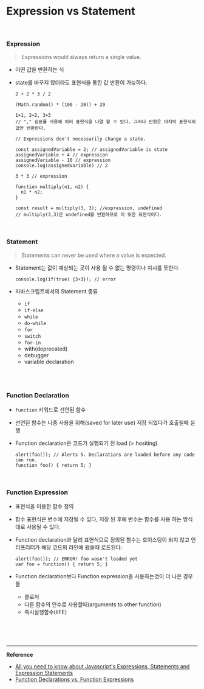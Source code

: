 # Expression vs Statement

<br>

### Expression

> Expressions would always return a single value.

- 어떤 값을 반환하는 식

- state를 바꾸지 않더라도 표현식을 통한 값 반환이 가능하다.

  ```
  2 + 2 * 3 / 2
  
  (Math.random() * (100 - 20)) + 20
  
  1+1, 2+2, 3+3
  // "," 쉼표를 사용해 여러 표현식을 나열 할 수 있다. 그러나 반환은 마지막 표현식의 값만 반환한다.
  ```

  ```
  // Expressions don't necessarily change a state.
  
  const assignedVariable = 2; // assignedVariable is state
  assignedVariable + 4 // expression
  assignedVariable - 10 // expression
  console.log(assignedVariable) // 2
  ```

  ```
  3 * 3 // expression
  
  function multiply(n1, n2) {
  	n1 * n2;
  }
  
  const result = multiply(3, 3); //expression, undefined
  // multiply(3,3)은 undefined를 반환하므로 이 또한 표현식이다.
  ```

<br>

### Statement

> Statements can never be used where a value is expected.

- Statement는 값이 예상되는 곳이 사용 될 수 없는 명령이나 지시를 뜻한다.

  ```
  console.log(if(true) {3+3}); // error
  ```

- 자바스크립트에서의 Statement 종류

  - `if`
  - `if-else`
  - `while`
  - `do-while`
  - `for`
  - `switch`
  - `for-in`
  - with(deprecated)
  - debugger
  - variable declaration

<br>

<br>

### Function Declaration

- `function` 키워드로 선언된 함수

- 선언된 함수는 나중 사용을 위해(saved for later use) 저장 되었다가 호출될때 실행

- Function declaration은 코드가 실행되기 전 load (= hositing)

  ```
  alert(foo()); // Alerts 5. Declarations are loaded before any code can run.
  function foo() { return 5; }
  ```

<br>

### Function Expression

- 표현식을 이용한 함수 정의

- 함수 표현식은 변수에 저장될 수 있다, 저장 된 후에 변수는 함수를 사용 하는 방식대로 사용될 수 있다.

- Function declaration과 달리 표현식으로 정의된 함수는 호이스팅이 되지 않고 인터프리터가 해당 코드의 라인에 왔을때 로드된다.

  ```
  alert(foo()); // ERROR! foo wasn't loaded yet
  var foo = function() { return 5; }
  ```

- Function declaration보다 Function expression을 사용하는것이 더 나은 경우들

  - 클로저
  - 다른 함수의 인수로 사용할때(arguments to other function)
  - 즉시실행함수(IIFE)

<br>

<br>

<br>


------

**Reference**

- [All you need to know about Javascript's Expressions, Statements and Expression Statements](https://dev.to/promhize/javascript-in-depth-all-you-need-to-know-about-expressions-statements-and-expression-statements-5k2)
- [Function Declarations vs. Function Expressions](https://medium.com/@mandeep1012/function-declarations-vs-function-expressions-b43646042052)
